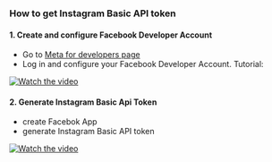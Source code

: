 ### How to get Instagram Basic API token

#### 1. Create and configure Facebook Developer Account
  
  - Go to [Meta for developers page](https://developers.facebook.com/)
  - Log in and configure your Facebook Developer Account. Tutorial:
    
  [![Watch the video](https://img.youtube.com/vi/GTgRqayHnlE/default.jpg)](https://youtu.be/GTgRqayHnlE)

#### 2. Generate Instagram Basic Api Token

- create Facebok App
- generate Instagram Basic API token

[![Watch the video](https://img.youtube.com/vi/YTcKLRlgjak/default.jpg)](https://youtu.be/YTcKLRlgjak)

